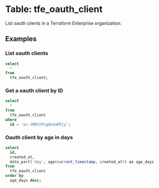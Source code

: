 # Table: tfe_oauth_client

List oauth clients in a Terraform Enterprise organization.

## Examples

### List oauth clients

```sql
select
  *
from
  tfe_oauth_client;
```

### Get a oauth client by ID

```sql
select
  *
from
  tfe_oauth_client
where
  id = 'oc-JM8tnPzgdo1wM3jy';
```

### Oauth client by age in days

```sql
select
  id,
  created_at,
  date_part('day', age(current_timestamp, created_at)) as age_days
from
  tfe_oauth_client
order by
  age_days desc;
```

